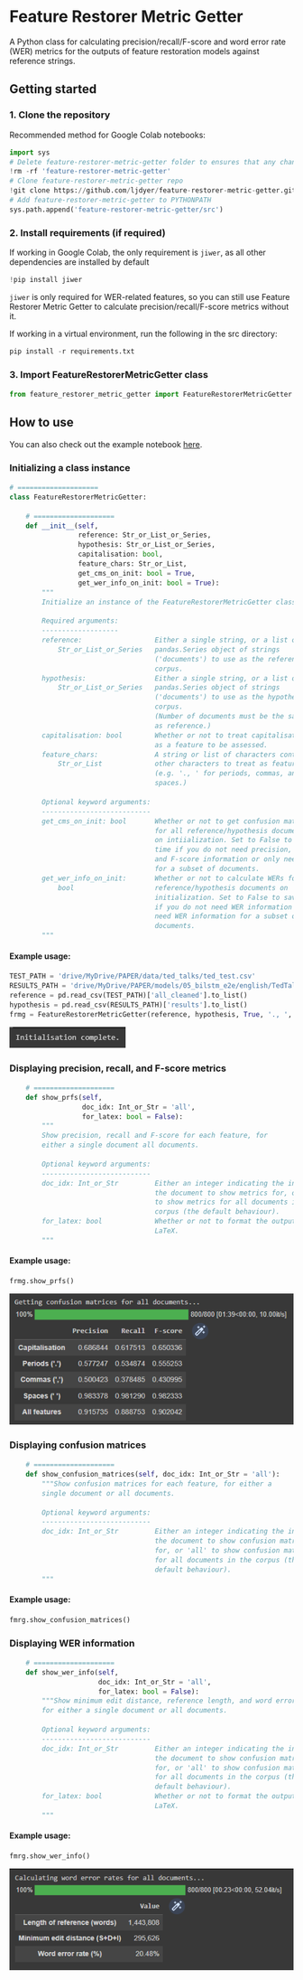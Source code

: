 # Feature Restorer Metric Getter

A Python class for calculating precision/recall/F-score and word error rate (WER) metrics for the outputs of feature restoration models against reference strings.

## Getting started

### 1. Clone the repository

Recommended method for Google Colab notebooks:

```python
import sys
# Delete feature-restorer-metric-getter folder to ensures that any changes to the repo are reflected
!rm -rf 'feature-restorer-metric-getter'
# Clone feature-restorer-metric-getter repo
!git clone https://github.com/ljdyer/feature-restorer-metric-getter.git
# Add feature-restorer-metric-getter to PYTHONPATH
sys.path.append('feature-restorer-metric-getter/src')
```

### 2. Install requirements (if required)

If working in Google Colab, the only requirement is `jiwer`, as all other dependencies are installed by default

```python
!pip install jiwer
```

`jiwer` is only required for WER-related features, so you can still use Feature Restorer Metric Getter to calculate precision/recall/F-score metrics without it.

If working in a virtual environment, run the following in the src directory:

```python
pip install -r requirements.txt
```

### 3. Import FeatureRestorerMetricGetter class

```python
from feature_restorer_metric_getter import FeatureRestorerMetricGetter
```

## How to use

You can also check out the example notebook [here](FeatureRestorerMetricGetter_Example.ipynb).

### Initializing a class instance

```python
# ====================
class FeatureRestorerMetricGetter:

    # ====================
    def __init__(self,
                 reference: Str_or_List_or_Series,
                 hypothesis: Str_or_List_or_Series,
                 capitalisation: bool,
                 feature_chars: Str_or_List,
                 get_cms_on_init: bool = True,
                 get_wer_info_on_init: bool = True):
        """
        Initialize an instance of the FeatureRestorerMetricGetter class

        Required arguments:
        -------------------
        reference:                  Either a single string, or a list or
            Str_or_List_or_Series   pandas.Series object of strings
                                    ('documents') to use as the reference
                                    corpus.
        hypothesis:                 Either a single string, or a list or
            Str_or_List_or_Series   pandas.Series object of strings
                                    ('documents') to use as the hypothesis
                                    corpus.
                                    (Number of documents must be the same
                                    as reference.)
        capitalisation: bool        Whether or not to treat capitalisation
                                    as a feature to be assessed.
        feature_chars:              A string or list of characters containing
            Str_or_List             other characters to treat as features
                                    (e.g. '., ' for periods, commas, and
                                    spaces.) 

        Optional keyword arguments:
        ---------------------------
        get_cms_on_init: bool       Whether or not to get confusion matrices
                                    for all reference/hypothesis documents
                                    on intiialization. Set to False to save
                                    time if you do not need precision, recall,
                                    and F-score information or only need it
                                    for a subset of documents.
        get_wer_info_on_init:       Whether or not to calculate WERs for all
            bool                    reference/hypothesis documents on
                                    initialization. Set to False to save time
                                    if you do not need WER information or only
                                    need WER information for a subset of
                                    documents.
        """
```

#### Example usage:

```python
TEST_PATH = 'drive/MyDrive/PAPER/data/ted_talks/ted_test.csv'
RESULTS_PATH = 'drive/MyDrive/PAPER/models/05_bilstm_e2e/english/TedTalks/results.csv'
reference = pd.read_csv(TEST_PATH)['all_cleaned'].to_list()
hypothesis = pd.read_csv(RESULTS_PATH)['results'].to_list()
frmg = FeatureRestorerMetricGetter(reference, hypothesis, True, '., ', False, False)
```

<img src="readme-img/init.PNG"></img>

### Displaying precision, recall, and F-score metrics

```python
    # ====================
    def show_prfs(self,
                  doc_idx: Int_or_Str = 'all',
                  for_latex: bool = False):
        """
        Show precision, recall and F-score for each feature, for
        either a single document all documents.

        Optional keyword arguments:
        ---------------------------
        doc_idx: Int_or_Str         Either an integer indicating the index of
                                    the document to show metrics for, or 'all'
                                    to show metrics for all documents in the
                                    corpus (the default behaviour).
        for_latex: bool             Whether or not to format the output for
                                    LaTeX.
        """
```

#### Example usage:

```python
frmg.show_prfs()
```

<img src="readme-img/show_prfs.PNG"></img>

### Displaying confusion matrices

```python
    # ====================
    def show_confusion_matrices(self, doc_idx: Int_or_Str = 'all'):
        """Show confusion matrices for each feature, for either a
        single document or all documents.

        Optional keyword arguments:
        ---------------------------
        doc_idx: Int_or_Str         Either an integer indicating the index of
                                    the document to show confusion matrices
                                    for, or 'all' to show confusion matrices
                                    for all documents in the corpus (the
                                    default behaviour).
        """
```

#### Example usage:

```python
fmrg.show_confusion_matrices()
```

### Displaying WER information

```python
    # ====================
    def show_wer_info(self,
                      doc_idx: Int_or_Str = 'all',
                      for_latex: bool = False):
        """Show minimum edit distance, reference length, and word error rate
        for either a single document or all documents.

        Optional keyword arguments:
        ---------------------------
        doc_idx: Int_or_Str         Either an integer indicating the index of
                                    the document to show confusion matrices
                                    for, or 'all' to show confusion matrices
                                    for all documents in the corpus (the
                                    default behaviour).
        for_latex: bool             Whether or not to format the output for
                                    LaTeX.
        """
```

#### Example usage:

```python
fmrg.show_wer_info()
```

<img src="readme-img/show_wer.PNG"></img>
